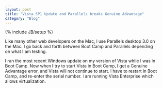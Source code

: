 ```yaml
---
layout: post
title: "Vista SP1 Update and Parallels breaks Genuine Advantage"
category: "Blog"
---
```

{% include JB/setup %}

Like many other web developers on the Mac, I use Parallels desktop 3.0 on the Mac. I go back and forth between Boot Camp and Parallels depending on what I am testing.

I ran the most recent Windows update on my version of Vista while I was in Boot Camp. Now when I try to start Vista in Boot Camp, I get a Genuine Advantage error, and Vista will not continue to start. I have to restart in Boot Camp, and re-enter the serial number. I am running Vista Enterprise which allows virtualization.